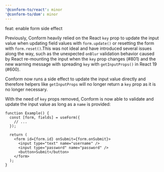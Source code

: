 ```yaml
---
'@conform-to/react': minor
'@conform-to/dom': minor
---
```


feat: enable form side effect

Previously, Conform heavily relied on the React `key` prop to update the input value when updating field values with `form.update()` or resetting the form with `form.reset()`.This was not ideal and have introduced several issues along the way, such as the unexpected `onBlur` validation behavior caused by React re-mounting the input when the `key` prop changes (#801) and the new warning message with spreading `key` with `getInputProps()` in React 19 (#600).

Conform now runs a side effect to update the input value directly and therefore helpers like `getInputProps` will no longer return a `key` prop as it is no longer necessary.

With the need of `key` props removed, Conform is now able to validate and update the input value as long as a `name` is provided:

```tsx
function Example() {
  const [form, fields] = useForm({
    // ...
  });

  return (
    <form id={form.id} onSubmit={form.onSubmit}>
      <input type="text" name="username" />
      <input type="password" name="password" />
      <button>Submit</button>
    </form>
  );
}
```
